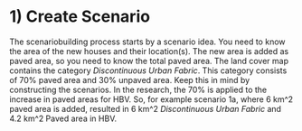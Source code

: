 # 1) Create Scenario

The scenariobuilding process starts by a scenario idea. You need to know the area of the new houses and their location(s). The new area is added as paved area, so you need to know the total paved area. The land cover map contains the category <I>Discontinuous Urban Fabric</I>. This category consists of 70% paved area and 30% unpaved area. Keep this in mind by constructing the scenarios. 
In the research, the 70% is applied to the increase in paved areas for HBV. So, for example scenario 1a, where 6 km^2 paved area is added, resulted in 6 km^2 <I>Discontinuous Urban Fabric</I> and 4.2 km^2 Paved area in HBV.
